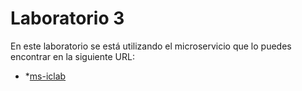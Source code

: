 # Laboratorio 3

En este laboratorio se está utilizando el microservicio que lo puedes encontrar en la siguiente URL:

- *[ms-iclab](https://github.com/devops-equipo4/ms-iclab)

